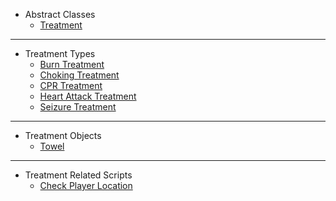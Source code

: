 - Abstract Classes
  - [Treatment](Treatment)

***

- Treatment Types
  - [Burn Treatment](Burn-Treatment)
  - [Choking Treatment](Choking-Treatment)
  - [CPR Treatment](CPR-Treatment)
  - [Heart Attack Treatment](Heart-Attack-Treatment)
  - [Seizure Treatment](Seizure-Treatment)

***

- Treatment Objects
  - [Towel](Towel)


***

- Treatment Related Scripts
  - [Check Player Location](Checking-Player-Location)